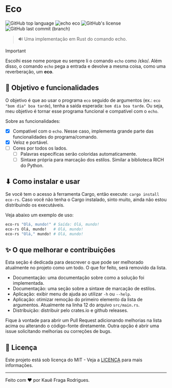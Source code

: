# Eco

![GitHub top language](https://img.shields.io/github/languages/top/kauefraga/eco)
![echo eco](https://img.shields.io/badge/echo-eco-8A2BE2)
![GitHub's license](https://img.shields.io/github/license/kauefraga/eco)
![GitHub last commit (branch)](https://img.shields.io/github/last-commit/kauefraga/eco/main)

> 🔊 Uma implementação em Rust do comando echo.

> [!IMPORTANT]
> Escolhi esse nome porque eu sempre li o comando `echo` como /ɛko/. Além disso, o comando `echo` pega a entrada e devolve a mesma coisa, como uma reverberação, um **eco**.

## 🎯 Objetivo e funcionalidades

O objetivo é que ao usar o programa `eco` seguido de argumentos (ex.: `eco "bom dia" boa tarde`), tenha a saída esperada: `bom dia boa tarde`. Ou seja, meu objetivo é tornar esse programa funcional e compatível com o `echo`.

Sobre as funcionalidades:

- [x] Compatível com o `echo`. Nesse caso, implementa grande parte das funcionalidades do programa/comando.
- [x] Veloz e portável.
- [ ] Cores por todos os lados.
  - [ ] Palavras específicas serão coloridas automaticamente.
  - [ ] Sintaxe própria para marcação dos estilos. Similar a biblioteca RICH do Python.

## ⬇ Como instalar e usar

Se você tem o acesso à ferramenta Cargo, então execute: `cargo install eco-rs`. Caso você não tenha o Cargo instalado, sinto muito, ainda não estou distribuindo os executáveis.

Veja abaixo um exemplo de uso:

```bash
eco-rs "Olá, mundo!" # Saída: Olá, mundo!
eco-rs Olá, mundo!   # Olá, mundo!
eco-rs "Olá," mundo! # Olá, mundo!
```

## ✨ O que melhorar e contribuições

Esta seção é dedicada para descrever o que pode ser melhorado atualmente no projeto como um todo. O que for feito, será removido da lista.

- Documentação: uma documentação sobre como a solução foi implementada.
- Documentação: uma seção sobre a sintaxe de marcação de estilos.
- Aplicação: exibir menu de ajuda ao utilizar `-h` ou `--help`.
- Aplicação: otimizar remoção do primeiro elemento da lista de argumentos. Atualmente na linha 12 do arquivo `src/main.rs`.
- Distribuição: distribuir pelo crates.io e github releases.

Fique à vontade para abrir um Pull Request adicionando melhorias na lista acima ou alterando o código-fonte diretamente. Outra opção é abrir uma issue solicitando melhorias ou correções de bugs.

## 📝 Licença

Este projeto está sob licença do MIT - Veja a [LICENÇA](https://github.com/kauefraga/eco/blob/main/LICENSE) para mais informações.

---

Feito com ❤ por Kauê Fraga Rodrigues.
